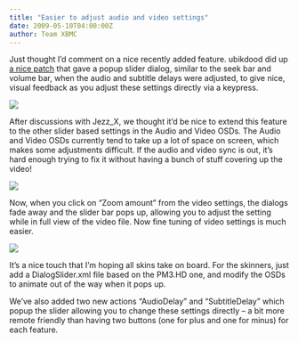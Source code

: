 ```yaml
---
title: "Easier to adjust audio and video settings"
date: 2009-05-10T04:00:00Z
author: Team XBMC
---
```


Just thought I’d comment on a nice recently added feature. ubikdood did up [a nice patch](http://trac.xbmc.org/ticket/6393 "Patch") that gave a popup slider dialog, similar to the seek bar and volume bar, when the audio and subtitle delays were adjusted, to give nice, visual feedback as you adjust these settings directly via a keypress.

[![](/images/blog/screenshot003.jpeg)](/images/blog/screenshot003.jpeg)

After discussions with Jezz_X, we thought it’d be nice to extend this feature to the other slider based settings in the Audio and Video OSDs. The Audio and Video OSDs currently tend to take up a lot of space on screen, which makes some adjustments difficult. If the audio and video sync is out, it’s hard enough trying to fix it without having a bunch of stuff covering up the video!

[![](/images/blog/screenshot000.jpeg)](/images/blog/screenshot000.jpeg)

Now, when you click on “Zoom amount” from the video settings, the dialogs fade away and the slider bar pops up, allowing you to adjust the setting while in full view of the video file. Now fine tuning of video settings is much easier.

[![](/images/blog/screenshot004.jpeg)](/images/blog/screenshot004.jpeg)

It’s a nice touch that I’m hoping all skins take on board. For the skinners, just add a DialogSlider.xml file based on the PM3.HD one, and modify the OSDs to animate out of the way when it pops up.

We’ve also added two new actions “AudioDelay” and “SubtitleDelay” which popup the slider allowing you to change these settings directly – a bit more remote friendly than having two buttons (one for plus and one for minus) for each feature.
